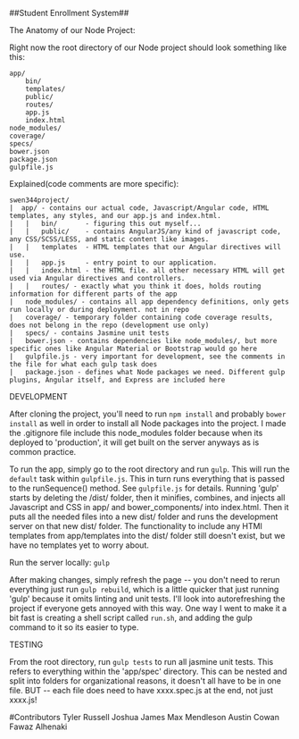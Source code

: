 ##Student Enrollment System##

The Anatomy of our Node Project:

Right now the root directory of our Node project should look something like this:

    app/
        bin/
        templates/
        public/
        routes/
        app.js
        index.html
    node_modules/
    coverage/
    specs/
    bower.json
    package.json
    gulpfile.js

Explained(code comments are more specific):

    swen344project/
    |  app/ - contains our actual code, Javascript/Angular code, HTML templates, any styles, and our app.js and index.html.
    |   |   bin/       - figuring this out myself...
    |   |   public/    - contains AngularJS/any kind of javascript code, any CSS/SCSS/LESS, and static content like images.
    |   |   templates  - HTML templates that our Angular directives will use.
    |   |   app.js     - entry point to our application.
    |   |   index.html - the HTML file. all other necessary HTML will get used via Angular directives and controllers.
    |   |   routes/ - exactly what you think it does, holds routing information for different parts of the app
    |   node_modules/ - contains all app dependency definitions, only gets run locally or during deployment. not in repo
    |   coverage/ - temporary folder containing code coverage results, does not belong in the repo (development use only)
    |   specs/ - contains Jasmine unit tests
    |   bower.json - contains dependencies like node_modules/, but more specific ones like Angular Material or Bootstrap would go here
    |   gulpfile.js - very important for development, see the comments in the file for what each gulp task does
    |   package.json - defines what Node packages we need. Different gulp plugins, Angular itself, and Express are included here

        
DEVELOPMENT

After cloning the project, you'll need to run `npm install` and probably `bower install` as well in order to install all Node packages into the project. I made the .gitignore file include this node_modules folder because when its deployed to 'production', it will get built on the server anyways as is common practice.

To run the app, simply go to the root directory and run `gulp`. This will run the `default` task within `gulpfile.js`. This in turn runs everything that is passed to the runSequence() method. See `gulpfile.js` for details. Running 'gulp' starts by deleting the /dist/ folder, then it minifies, combines, and injects all Javascript and CSS in app/ and bower_components/ into index.html. Then it puts all the needed files into a new dist/ folder and runs the development server on that new dist/ folder. The functionality to include any HTMl templates from app/templates into the dist/ folder still doesn't exist, but we have no templates yet to worry about.

Run the server locally: `gulp`

After making changes, simply refresh the page -- you don't need to rerun everything just run `gulp rebuild`, which is a little quicker that just running 'gulp' because it omits linting and unit tests. I'll look into autorefreshing the project if everyone gets annoyed with this way. One way I went to make it a bit fast is creating a shell script called `run.sh`, and adding the gulp command to it so its easier to type.


TESTING

From the root directory, run `gulp tests` to run all jasmine unit tests.  This refers to everything within the 'app/spec' directory. This can be nested and split into folders for organizational reasons, it doesn't all have to be in one file. BUT -- each file does need to have xxxx.spec.js at the end, not just xxxx.js!

#Contributors
Tyler Russell
Joshua James
Max Mendleson
Austin Cowan
Fawaz Alhenaki
